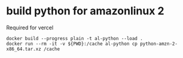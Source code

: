 # build python for amazonlinux 2

Required for vercel

```console
docker build --progress plain -t al-python --load .
docker run --rm -it -v ${PWD}:/cache al-python cp python-amzn-2-x86_64.tar.xz /cache
```
